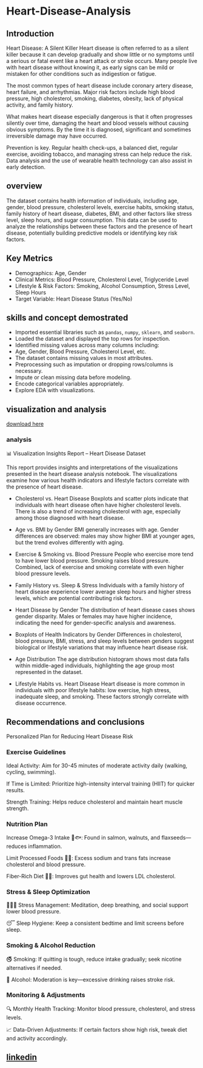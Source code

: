 # Heart-Disease-Analysis
## Introduction
Heart Disease: A Silent Killer
Heart disease is often referred to as a silent killer because it can develop gradually and show little or no symptoms until a serious or fatal event like a heart attack or stroke occurs. Many people live with heart disease without knowing it, as early signs can be mild or mistaken for other conditions such as indigestion or fatigue.

The most common types of heart disease include coronary artery disease, heart failure, and arrhythmias. Major risk factors include high blood pressure, high cholesterol, smoking, diabetes, obesity, lack of physical activity, and family history.

What makes heart disease especially dangerous is that it often progresses silently over time, damaging the heart and blood vessels without causing obvious symptoms. By the time it is diagnosed, significant and sometimes irreversible damage may have occurred.

Prevention is key. Regular health check-ups, a balanced diet, regular exercise, avoiding tobacco, and managing stress can help reduce the risk. Data analysis and the use of wearable health technology can also assist in early detection.
## overview
The dataset contains health information of individuals, including age, gender, blood pressure, cholesterol levels, exercise habits, smoking status, family history of heart disease, diabetes, BMI, and other factors like stress level, sleep hours, and sugar consumption. This data can be used to analyze the relationships between these factors and the presence of heart disease, potentially building predictive models or identifying key risk factors. 

## Key Metrics
  - Demographics: Age, Gender
  - Clinical Metrics: Blood Pressure, Cholesterol Level, Triglyceride Level
  - Lifestyle & Risk Factors: Smoking, Alcohol Consumption, Stress Level, Sleep Hours
  - Target Variable: Heart Disease Status (Yes/No)

 ## skills and concept demostrated
 - Imported essential libraries such as `pandas`, `numpy`, `sklearn`, and `seaborn`.
- Loaded the dataset and displayed the top rows for inspection.
- Identified missing values across many columns including:
- Age, Gender, Blood Pressure, Cholesterol Level, etc.
- The dataset contains missing values in most attributes.
- Preprocessing such as imputation or dropping rows/columns is necessary.
- Impute or clean missing data before modeling.
- Encode categorical variables appropriately.
 - Explore EDA with visualizations.

## visualization and analysis
[download here](http://localhost:8888/files/Untitled45.ipynb?_xsrf=2%7C86983be3%7C5d2d385eb84abffbef0ff04d5dca757c%7C1749046247)
### analysis
📊 Visualization Insights Report – Heart Disease Dataset 

This report provides insights and interpretations of the visualizations presented in the heart disease analysis notebook. The visualizations examine how various health indicators and lifestyle factors correlate with the presence of heart disease. 

- Cholesterol vs. Heart Disease 
Boxplots and scatter plots indicate that individuals with heart disease often have higher cholesterol levels. There is also a trend of increasing cholesterol with age, especially among those diagnosed with heart disease. 

- Age vs. BMI by Gender 
BMI generally increases with age. Gender differences are observed: males may show higher BMI at younger ages, but the trend evolves differently with aging. 

- Exercise & Smoking vs. Blood Pressure 
People who exercise more tend to have lower blood pressure. Smoking raises blood pressure. Combined, lack of exercise and smoking correlate with even higher blood pressure levels. 

- Family History vs. Sleep & Stress 
Individuals with a family history of heart disease experience lower average sleep hours and higher stress levels, which are potential contributing risk factors. 

- Heart Disease by Gender 
The distribution of heart disease cases shows gender disparity. Males or females may have higher incidence, indicating the need for gender-specific analysis and awareness. 

- Boxplots of Health Indicators by Gender 
Differences in cholesterol, blood pressure, BMI, stress, and sleep levels between genders suggest biological or lifestyle variations that may influence heart disease risk. 

- Age Distribution 
The age distribution histogram shows most data falls within middle-aged individuals, highlighting the age group most represented in the dataset. 

- Lifestyle Habits vs. Heart Disease 
Heart disease is more common in individuals with poor lifestyle habits: low exercise, high stress, inadequate sleep, and smoking. These factors strongly correlate with disease occurrence.

## Recommendations and conclusions 
Personalized Plan for Reducing Heart Disease Risk 

### Exercise Guidelines 

Ideal Activity: Aim for 30-45 minutes of moderate activity daily (walking, cycling, swimming). 

If Time is Limited: Prioritize high-intensity interval training (HIIT) for quicker results. 

Strength Training: Helps reduce cholesterol and maintain heart muscle strength. 

### Nutrition Plan 

Increase Omega-3 Intake 🥑🐟: Found in salmon, walnuts, and flaxseeds—reduces inflammation. 

Limit Processed Foods 🍟❌: Excess sodium and trans fats increase cholesterol and blood pressure. 

Fiber-Rich Diet 🥦🌾: Improves gut health and lowers LDL cholesterol. 

### Stress & Sleep Optimization 

💆🏽‍♀️ Stress Management: Meditation, deep breathing, and social support lower blood pressure. 

😴 Sleep Hygiene: Keep a consistent bedtime and limit screens before sleep. 

### Smoking & Alcohol Reduction 

🚭 Smoking: If quitting is tough, reduce intake gradually; seek nicotine alternatives if needed. 

🍷 Alcohol: Moderation is key—excessive drinking raises stroke risk. 

 

### Monitoring & Adjustments 

🔍 Monthly Health Tracking: Monitor blood pressure, cholesterol, and stress levels. 

📈 Data-Driven Adjustments: If certain factors show high risk, tweak diet and activity accordingly. 
## [linkedin](www.linkedin.com/in/oke-julius-08054779)
